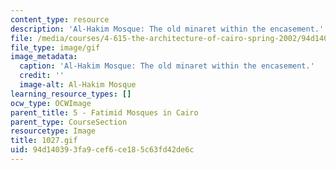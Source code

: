 ```yaml
---
content_type: resource
description: 'Al-Hakim Mosque: The old minaret within the encasement.'
file: /media/courses/4-615-the-architecture-of-cairo-spring-2002/94d140393fa9cef6ce185c63fd42de6c_1027.gif
file_type: image/gif
image_metadata:
  caption: 'Al-Hakim Mosque: The old minaret within the encasement.'
  credit: ''
  image-alt: Al-Hakim Mosque
learning_resource_types: []
ocw_type: OCWImage
parent_title: 5 - Fatimid Mosques in Cairo
parent_type: CourseSection
resourcetype: Image
title: 1027.gif
uid: 94d14039-3fa9-cef6-ce18-5c63fd42de6c
---
```

